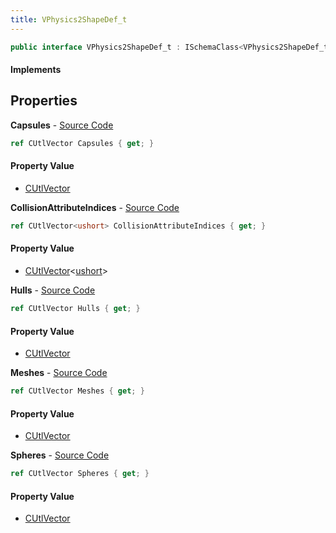 ```yaml
---
title: VPhysics2ShapeDef_t
---
```


```csharp
public interface VPhysics2ShapeDef_t : ISchemaClass<VPhysics2ShapeDef_t>, ISchemaField, ISchemaClass, INativeHandle
```

#### Implements

## Properties

**Capsules** - [Source Code](https://github.com/swiftly-solution/swiftlys2/blob/main/managed/src/SwiftlyS2.Generated/Schemas/Interfaces/VPhysics2ShapeDef_t.cs#L20)

```csharp
ref CUtlVector Capsules { get; }
```

#### Property Value

- [CUtlVector](/docs/api/shared/natives/cutlvector)

**CollisionAttributeIndices** - [Source Code](https://github.com/swiftly-solution/swiftlys2/blob/main/managed/src/SwiftlyS2.Generated/Schemas/Interfaces/VPhysics2ShapeDef_t.cs#L28)

```csharp
ref CUtlVector<ushort> CollisionAttributeIndices { get; }
```

#### Property Value

- [CUtlVector](/docs/api/shared/natives/cutlvector-1)<[ushort](https://learn.microsoft.com/dotnet/api/system.uint16)>

**Hulls** - [Source Code](https://github.com/swiftly-solution/swiftlys2/blob/main/managed/src/SwiftlyS2.Generated/Schemas/Interfaces/VPhysics2ShapeDef_t.cs#L23)

```csharp
ref CUtlVector Hulls { get; }
```

#### Property Value

- [CUtlVector](/docs/api/shared/natives/cutlvector)

**Meshes** - [Source Code](https://github.com/swiftly-solution/swiftlys2/blob/main/managed/src/SwiftlyS2.Generated/Schemas/Interfaces/VPhysics2ShapeDef_t.cs#L26)

```csharp
ref CUtlVector Meshes { get; }
```

#### Property Value

- [CUtlVector](/docs/api/shared/natives/cutlvector)

**Spheres** - [Source Code](https://github.com/swiftly-solution/swiftlys2/blob/main/managed/src/SwiftlyS2.Generated/Schemas/Interfaces/VPhysics2ShapeDef_t.cs#L17)

```csharp
ref CUtlVector Spheres { get; }
```

#### Property Value

- [CUtlVector](/docs/api/shared/natives/cutlvector)

